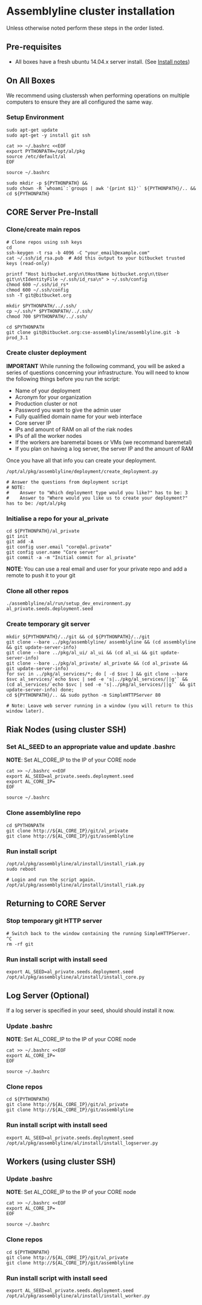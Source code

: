 # Assemblyline cluster installation

Unless otherwise noted perform these steps in the order listed.

## Pre-requisites

* All boxes have a fresh ubuntu 14.04.x server install. (See [Install notes](install_ubuntu_server.md))

## On All Boxes
We recommend using clusterssh when performing operations on multiple computers to ensure they are all configured the same way.

### Setup Environment

    sudo apt-get update
    sudo apt-get -y install git ssh

    cat >> ~/.bashrc <<EOF
    export PYTHONPATH=/opt/al/pkg
    source /etc/default/al
    EOF

    source ~/.bashrc

    sudo mkdir -p ${PYTHONPATH} &&
    sudo chown -R `whoami`:`groups | awk '{print $1}'` ${PYTHONPATH}/.. &&
    cd ${PYTHONPATH}

## CORE Server Pre-Install

### Clone/create main repos

    # Clone repos using ssh keys
    cd
    ssh-keygen -t rsa -b 4096 -C "your_email@example.com"
    cat ~/.ssh/id_rsa.pub  # Add this output to your bitbucket trusted keys (read-only)

    printf "Host bitbucket.org\n\tHostName bitbucket.org\n\tUser git\n\tIdentityFile ~/.ssh/id_rsa\n" > ~/.ssh/config
    chmod 600 ~/.ssh/id_rs*
    chmod 600 ~/.ssh/config
    ssh -T git@bitbucket.org

    mkdir $PYTHONPATH/../.ssh/
    cp ~/.ssh/* $PYTHONPATH/../.ssh/
    chmod 700 $PYTHONPATH/../.ssh/

    cd $PYTHONPATH
    git clone git@bitbucket.org:cse-assemblyline/assemblyline.git -b prod_3.1

### Create cluster deployment
**IMPORTANT**
While running the following command, you will be asked a series of questions concerning your infrastructure.
You will need to know the following things before you run the script:

* Name of your deployment
* Acronym for your organization
* Production cluster or not
* Password you want to give the admin user
* Fully qualified domain name for your web interface
* Core server IP
* IPs and amount of RAM on all of the riak nodes
* IPs of all the worker nodes
* If the workers are baremetal boxes or VMs (we recommand baremetal)
* If you plan on having a log server, the server IP and the amount of RAM 

Once you have all that info you can create your deployment.

    /opt/al/pkg/assemblyline/deployment/create_deployment.py

    # Answer the questions from deployment script
    # NOTE:
    #    Answer to "Which deployment type would you like?" has to be: 3
    #    Answer to "Where would you like us to create your deployment?" has to be: /opt/al/pkg

### Initialise a repo for your al_private

    cd ${PYTHONPATH}/al_private
    git init
    git add -A
    git config user.email "core@al.private"
    git config user.name "Core server"
    git commit -a -m "Initial commit for al_private"

**NOTE**: You can use a real email and user for your private repo and add a remote to push it to your git

### Clone all other repos

    ./assemblyline/al/run/setup_dev_environment.py al_private.seeds.deployment.seed

### Create temporary git server

    mkdir ${PYTHONPATH}/../git && cd ${PYTHONPATH}/../git
    git clone --bare ../pkg/assemblyline/ assemblyline && (cd assemblyline && git update-server-info)
    git clone --bare ../pkg/al_ui/ al_ui && (cd al_ui && git update-server-info)
    git clone --bare ../pkg/al_private/ al_private && (cd al_private && git update-server-info)
    for svc in ../pkg/al_services/*; do [ -d $svc ] && git clone --bare $svc al_services/`echo $svc | sed -e 's|../pkg/al_services/||g'` && (cd al_services/`echo $svc | sed -e 's|../pkg/al_services/||g'` && git update-server-info) done;
    cd ${PYTHONPATH}/.. && sudo python -m SimpleHTTPServer 80

    # Note: Leave web server running in a window (you will return to this window later).

## Riak Nodes (using cluster SSH)

### Set AL_SEED to an appropriate value and update .bashrc
**NOTE**: Set AL_CORE_IP to the IP of your CORE node

    cat >> ~/.bashrc <<EOF
    export AL_SEED=al_private.seeds.deployment.seed
    export AL_CORE_IP=
    EOF

    source ~/.bashrc

### Clone assemblyline repo

    cd $PYTHONPATH
    git clone http://${AL_CORE_IP}/git/al_private
    git clone http://${AL_CORE_IP}/git/assemblyline

### Run install script

    /opt/al/pkg/assemblyline/al/install/install_riak.py
    sudo reboot

    # Login and run the script again.
    /opt/al/pkg/assemblyline/al/install/install_riak.py

## Returning to CORE Server

### Stop temporary git HTTP server
    # Switch back to the window containing the running SimpleHTTPServer.
    ^C
    rm -rf git

### Run install script with install seed

    export AL_SEED=al_private.seeds.deployment.seed
    /opt/al/pkg/assemblyline/al/install/install_core.py

## Log Server (Optional)
If a log server is specified in your seed, should should install it now.

### Update .bashrc
**NOTE**: Set AL_CORE_IP to the IP of your CORE node

    cat >> ~/.bashrc <<EOF
    export AL_CORE_IP=
    EOF

    source ~/.bashrc

### Clone repos

    cd ${PYTHONPATH}
    git clone http://${AL_CORE_IP}/git/al_private
    git clone http://${AL_CORE_IP}/git/assemblyline

### Run install script with install seed

    export AL_SEED=al_private.seeds.deployment.seed
    /opt/al/pkg/assemblyline/al/install/install_logserver.py

## Workers (using cluster SSH)

### Update .bashrc
**NOTE**: Set AL_CORE_IP to the IP of your CORE node

    cat >> ~/.bashrc <<EOF
    export AL_CORE_IP=
    EOF

    source ~/.bashrc

### Clone repos

    cd ${PYTHONPATH}
    git clone http://${AL_CORE_IP}/git/al_private
    git clone http://${AL_CORE_IP}/git/assemblyline

### Run install script with install seed

    export AL_SEED=al_private.seeds.deployment.seed
    /opt/al/pkg/assemblyline/al/install/install_worker.py

